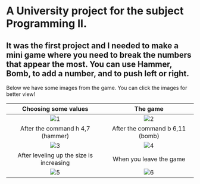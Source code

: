 # A University project for the subject Programming II. 
## It was the first project and I needed to make a mini game where you need to break the numbers that appear the most. You can use Hammer, Bomb, to add a number, and to push left or right.

Below we have some images from the game. You can click the images for better view!

Choosing some values               |  The game
:-------------------------:|:-------------------------:
![1](https://user-images.githubusercontent.com/50119721/167630189-fb98b9c5-6dba-4327-b0e0-1a5644a00f54.PNG)| ![2](https://user-images.githubusercontent.com/50119721/167630211-8aa4a49f-e5d8-4e84-9dec-32ea9132aeba.PNG)
After the command h 4,7 (hammer)                 |  After the command b 6,11 (bomb)
![3](https://user-images.githubusercontent.com/50119721/167630244-01e9a7ca-a6fc-46f0-9bb1-cc4bf59155fd.PNG) | ![4](https://user-images.githubusercontent.com/50119721/167630282-335f54cf-c97c-4086-ba0a-584801b2a517.PNG)
After leveling up the size is increasing          |  When you leave the game
![5](https://user-images.githubusercontent.com/50119721/167630344-ec41b9de-932a-41a0-9428-1aa5d57d21dc.PNG)  | ![6](https://user-images.githubusercontent.com/50119721/167630371-4ce32569-d49f-4cc6-90cd-bbb5a40db77e.PNG)
